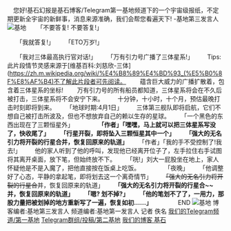 　您好!基石幻报是基石博客/Telegram第一基地频道下的一个宇宙级报纸，不定期更新全宇宙的新鲜事，消息来源准确，我们会帮您看遍天下!  -基地第三发言人　![基地](https://i.niupic.com/images/2021/03/26/9fcq.jpg)
　　「不要答复! 不要答复!」
<!--more-->
　　「我就答复!」
　　「ETO万岁!」

　　「我对三体最高执行官对话!」
　　「万有引力号广播了三体星系!」
　　Tips:此片段情节灵感来源于[维基百科:刘慈欣-三体](https://zh.m.wikipedia.org/wiki/%E4%B8%89%E4%BD%93_(%E5%B0%8F%E8%AF%B4)不了解此片段者可先阅读。
　　蕴含巨大威力的广播扩散着，包含着三体星系的坐标!
　　万有引力号的所有船员都知道，三体星系将会在不久后被打击，三体星系将不会安宁下来。
　　十分钟，十小时，十个月，预估最晚打击时刻即将到来。
　　「地球时期:4月1日」
　　三体第三舰队即将启航，它们不想自己被打击所波及，但也不想放弃自己的赖以生存的星球。
　　「一个黑色的东西出现在了三颗恒星外」
　　
　　**「作者」「嘿嘿，马上就可以把三体星系写没了，快收尾了」**
　　**「行星开裂，即将坠入三颗恒星其中一个」**
　　**「强大的无名引力将开裂的行星合并，恢复回原来的轨道」**
　　「作者」「我的手不受控制了!我去!」
　　他的家人听到了他的呼叫，发现他已经离开位子了，左手拉住右手试图将其离开桌面，放下笔，但始终放不下。
　　「咣!」刘大一屁股坐在地上，家人怀疑他是不是入魔了，把他直接按在饭桌上吃饭。
　　
　　「夜晚」
　　「他调整好了心态，平静的拿起笔，即将划去这一个离奇情节」
　　~~「强大的无名引力将开裂的行星合~~并，恢复回原来的轨道」
　　**「强大的无名引力将开裂的行星合~~并，恢复回原来的轨道」**
　　**「嗯? 划不掉?」**
　　**「他的笔划不了了，一用力，那股力量把被划掉的地方重新写了一遍，恢复如初……」**
　　　　END
![基地](https://i.niupic.com/images/2021/03/26/9fcw.jpg)
博客编者:基地第三发言人
频道编者:基地第一发言人 
记者 佚名
[我们的Telegram频道/第一基地](https://t.me/First_Foundation)
[Telegram群组/投稿/第二基地]( https://t.me/Second_Foundation)
[我们的博客 基石](https://foundation.othing.xyz/)　
